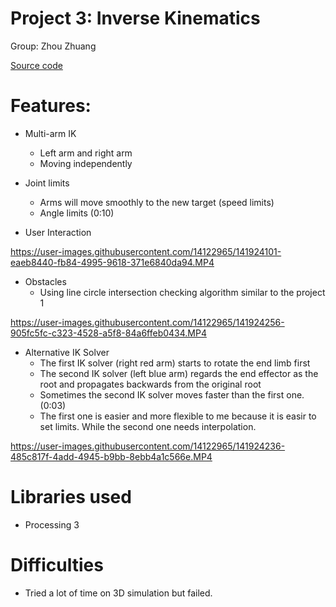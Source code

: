 # Project 3: Inverse Kinematics
Group: Zhou Zhuang

[Source code](IK)

# Features:
- Multi-arm IK
  - Left arm and right arm
  - Moving independently

- Joint limits
  - Arms will move smoothly to the new target (speed limits)
  - Angle limits (0:10)
- User Interaction

https://user-images.githubusercontent.com/14122965/141924101-eaeb8440-fb84-4995-9618-371e6840da94.MP4

- Obstacles
  - Using line circle intersection checking algorithm similar to the project 1

https://user-images.githubusercontent.com/14122965/141924256-905fc5fc-c323-4528-a5f8-84a6ffeb0434.MP4

- Alternative IK Solver
  - The first IK solver (right red arm) starts to rotate the end limb first
  - The second IK solver (left blue arm) regards the end effector as the root and propagates backwards from the original root
  - Sometimes the second IK solver moves faster than the first one. (0:03)
  - The first one is easier and more flexible to me because it is easir to set limits. While the second one needs interpolation.

https://user-images.githubusercontent.com/14122965/141924236-485c817f-4add-4945-b9bb-8ebb4a1c566e.MP4


# Libraries used
- Processing 3

# Difficulties
- Tried a lot of time on 3D simulation but failed.
